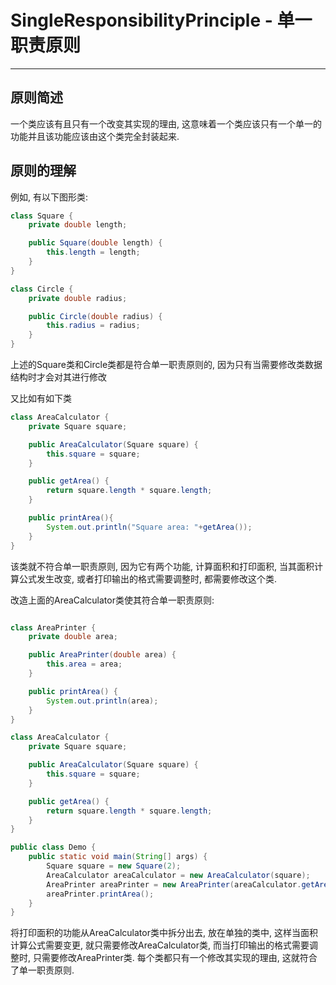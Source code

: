 # **S**ingleResponsibilityPrinciple - 单一职责原则

---

## 原则简述

一个类应该有且只有一个改变其实现的理由, 这意味着一个类应该只有一个单一的功能并且该功能应该由这个类完全封装起来.

## 原则的理解

例如, 有以下图形类:

```java
class Square {
    private double length;

    public Square(double length) {
        this.length = length;
    }
}

class Circle {
    private double radius;

    public Circle(double radius) {
        this.radius = radius;
    }
}
```

上述的Square类和Circle类都是符合单一职责原则的, 因为只有当需要修改类数据结构时才会对其进行修改

又比如有如下类

```java
class AreaCalculator {
    private Square square;

    public AreaCalculator(Square square) {
        this.square = square;
    }

    public getArea() {
        return square.length * square.length;
    }

    public printArea(){
        System.out.println("Square area: "+getArea());
    }
}
```

该类就不符合单一职责原则, 因为它有两个功能, 计算面积和打印面积, 当其面积计算公式发生改变, 或者打印输出的格式需要调整时, 都需要修改这个类.

改造上面的AreaCalculator类使其符合单一职责原则:

```java

class AreaPrinter {
    private double area;

    public AreaPrinter(double area) {
        this.area = area;
    }

    public printArea() {
        System.out.println(area);
    }
}

class AreaCalculator {
    private Square square;

    public AreaCalculator(Square square) {
        this.square = square;
    }

    public getArea() {
        return square.length * square.length;
    }
}

public class Demo {
    public static void main(String[] args) {
        Square square = new Square(2);
        AreaCalculator areaCalculator = new AreaCalculator(square);
        AreaPrinter areaPrinter = new AreaPrinter(areaCalculator.getArea());
        areaPrinter.printArea();
    }
}
```

将打印面积的功能从AreaCalculator类中拆分出去, 放在单独的类中, 这样当面积计算公式需要变更, 就只需要修改AreaCalculator类, 而当打印输出的格式需要调整时, 只需要修改AreaPrinter类. 每个类都只有一个修改其实现的理由, 这就符合了单一职责原则.

